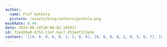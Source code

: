 ```yaml
---
author:
  name: Prof Gotkola
  picture: /assets/blog/authors/gotkola.png
maskRate: 0.44
date: 2024-08-24T20:00:02.165017
id: 72ed26a0-6253-11ef-9ac7-253e4f133a5e
content: '[[4, 0, 0, 6, 0, 3, 1, 9, 0], [0, 0, 0, 8, 2, 9, 5, 0, 7], [0, 8, 9, 7, 0, 1, 2, 6, 3], [1, 6, 8, 3, 7, 0, 9, 0, 0], [7, 9, 0, 1, 0, 4, 0, 3, 0], [2, 0, 4, 0, 6, 0, 7, 8, 1], [0, 0, 0, 0, 0, 8, 4, 0, 0], [3, 4, 0, 5, 1, 0, 0, 2, 0], [0, 7, 0, 4, 0, 6, 0, 1, 5]]'
---
```

